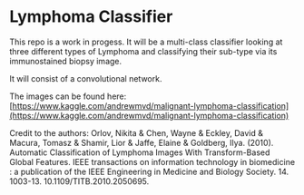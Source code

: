 # Lymphoma Classifier

This repo is a work in progess.  It will be a multi-class classifier looking at three different types of Lymphoma and classifying their sub-type via its immunostained biopsy image.

It will consist of a convolutional network.

The images can be found here:
[https://www.kaggle.com/andrewmvd/malignant-lymphoma-classification](https://www.kaggle.com/andrewmvd/malignant-lymphoma-classification)

Credit to the authors:
Orlov, Nikita & Chen, Wayne & Eckley, David & Macura, Tomasz & Shamir, Lior & Jaffe, Elaine & Goldberg, Ilya. (2010). Automatic Classification of Lymphoma Images With Transform-Based Global Features. IEEE transactions on information technology in biomedicine : a publication of the IEEE Engineering in Medicine and Biology Society. 14. 1003-13. 10.1109/TITB.2010.2050695.

